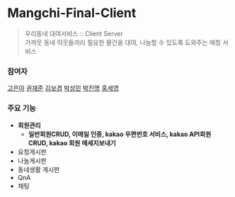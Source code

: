 # Mangchi-Final-Client
>우리동네 대여서비스 :: Client Server  
>가까웃 동네 이웃들끼리 필요한 물건을 대여, 나눔할 수 있도록 도와주는 매칭 서비스

### 참여자
[고은아](https://github.com/EunaGo) [권재준](https://github.com/alikwon) [김보겸](https://github.com/BogyeumKim) [박성민](https://github.com/seongMinS2) [박진명](https://github.com/qkrwlsaud) [홍세영](https://github.com/maiorem)  

### 주요 기능
* **회원관리**  
    * **일반회원CRUD, 이메일 인증, kakao 우편번호 서비스, kakao API회원 CRUD, kakao 회원 메세지보내기**    
* 요청게시판  
* 나눔게시판  
* 동네생활 게시판  
* QnA  
* 채팅  

